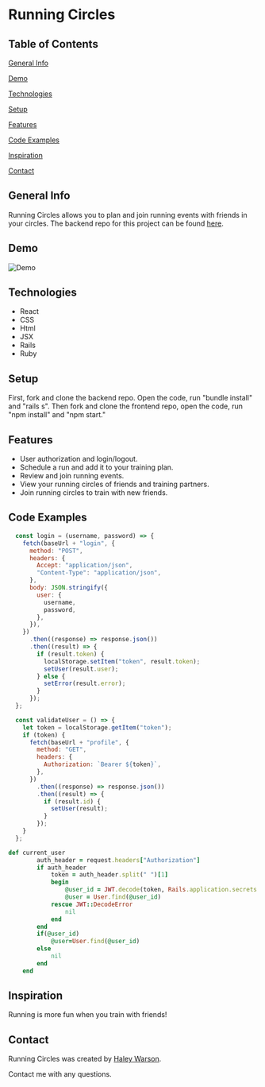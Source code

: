 # Running Circles

## Table of Contents

[General Info](#general-info)

[Demo](#demo)

[Technologies](#technologies)

[Setup](#setup)

[Features](#features)

[Code Examples](#code-examples)

[Inspiration](#inspiration)

[Contact](#contact)

## General Info

Running Circles allows you to plan and join running events with friends in your circles.
The backend repo for this project can be found [here](https://github.com/haleywarson/running-circles-backend).

## Demo

![Demo](https://media.giphy.com/media/RFelQ1Pt3kRK8lHz0c/giphy.gif)

## Technologies

- React
- CSS
- Html
- JSX
- Rails
- Ruby

## Setup

First, fork and clone the backend repo. Open the code, run "bundle install" and "rails s". 
Then fork and clone the frontend repo, open the code, run "npm install" and "npm start."

## Features

- User authorization and login/logout.
- Schedule a run and add it to your training plan.
- Review and join running events.
- View your running circles of friends and training partners.
- Join running circles to train with new friends.

## Code Examples

```js
  const login = (username, password) => {
    fetch(baseUrl + "login", {
      method: "POST",
      headers: {
        Accept: "application/json",
        "Content-Type": "application/json",
      },
      body: JSON.stringify({
        user: {
          username,
          password,
        },
      }),
    })
      .then((response) => response.json())
      .then((result) => {
        if (result.token) {
          localStorage.setItem("token", result.token);
          setUser(result.user);
        } else {
          setError(result.error);
        }
      });
  };

  const validateUser = () => {
    let token = localStorage.getItem("token");
    if (token) {
      fetch(baseUrl + "profile", {
        method: "GET",
        headers: {
          Authorization: `Bearer ${token}`,
        },
      })
        .then((response) => response.json())
        .then((result) => {
          if (result.id) {
            setUser(result);
          }
        });
    }
  };
```
```rb
def current_user 
        auth_header = request.headers["Authorization"] 
        if auth_header
            token = auth_header.split(" ")[1]
            begin
                @user_id = JWT.decode(token, Rails.application.secrets.secret_key_base[0])[0]["user_id"]
                @user = User.find(@user_id)
            rescue JWT::DecodeError
                nil
            end 
        end 
        if(@user_id)
            @user=User.find(@user_id)
        else
            nil 
        end 
    end 
```

## Inspiration

Running is more fun when you train with friends!

## Contact

Running Circles was created by [Haley Warson](https://www.linkedin.com/in/haleywarson/).

Contact me with any questions.

